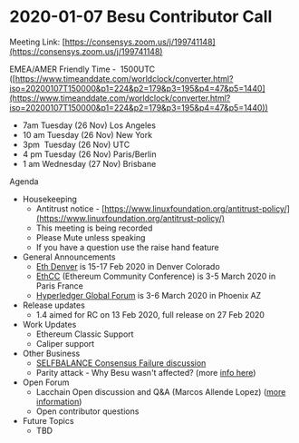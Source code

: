 # 2020-01-07 Besu Contributor Call

Meeting Link: [https://consensys.zoom.us/j/199741148](https://consensys.zoom.us/j/199741148)

EMEA/AMER Friendly Time -  1500UTC ([https://www.timeanddate.com/worldclock/converter.html?iso=20200107T150000&p1=224&p2=179&p3=195&p4=47&p5=1440](https://www.timeanddate.com/worldclock/converter.html?iso=20200107T150000&p1=224&p2=179&p3=195&p4=47&p5=1440))

- 7am Tuesday (26 Nov) Los Angeles
- 10 am Tuesday (26 Nov) New York
- 3pm  Tuesday (26 Nov) UTC
- 4 pm Tuesday (26 Nov) Paris/Berlin
- 1 am Wednesday (27 Nov) Brisbane

Agenda

- Housekeeping
  - Antitrust notice - [https://www.linuxfoundation.org/antitrust-policy/](https://www.linuxfoundation.org/antitrust-policy/)
  - This meeting is being recorded
  - Please Mute unless speaking
  - If you have a question use the raise hand feature
- General Announcements
  - [Eth Denver](https://www.ethdenver.com/) is 15-17 Feb 2020 in Denver Colorado
  - [EthCC](https://ethcc.io/) (Ethereum Community Conference) is 3-5 March 2020 in Paris France
  - [Hyperledger Global Forum](https://www.hyperledger.org/event/hyperledger-global-forum-2020) is 3-6 March 2020 in Phoenix AZ
- Release updates
  - 1.4 aimed for RC on 13 Feb 2020, full release on 27 Feb 2020
- Work Updates
  - Ethereum Classic Support
  - Caliper support
- Other Business
  - [SELFBALANCE Consensus Failure discussion](../../../../besu/developing-and-conventions/releasing/archive/mainnet-consensus-bug-identified-and-resolved-in-hyperledger-besu.md)
  - Parity attack - Why Besu wasn't affected? (more [info here](https://twitter.com/ParityTech/status/1211860066581827584))
- Open Forum
  - Lacchain Open discussion and Q&A (Marcos Allende Lopez) ([more information](https://medium.com/@lacchain.official/what-is-the-lacchain-global-alliance-and-what-does-it-consist-of-861cb76257b1))
  - Open contributor questions
- Future Topics
  - TBD